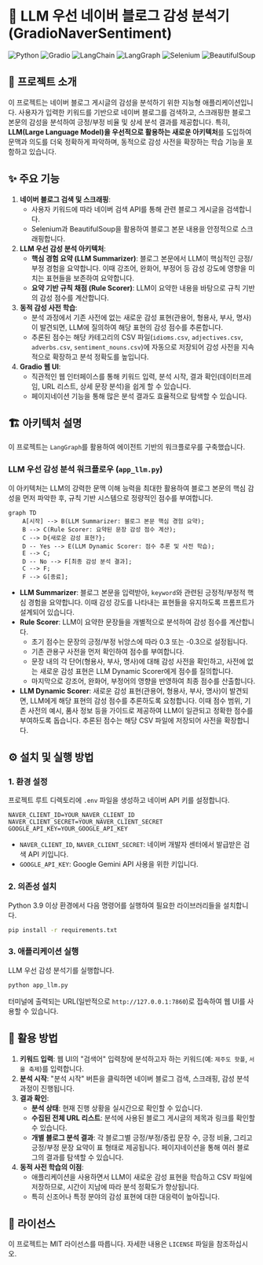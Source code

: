# 🚀 LLM 우선 네이버 블로그 감성 분석기 (GradioNaverSentiment)

![Python](https://img.shields.io/badge/Python-3.9%2B-blue?style=flat-square&logo=python)
![Gradio](https://img.shields.io/badge/Gradio-4.0%2B-orange?style=flat-square&logo=gradio)
![LangChain](https://img.shields.io/badge/LangChain-0.1%2B-green?style=flat-square&logo=langchain)
![LangGraph](https://img.shields.io/badge/LangGraph-0.0%2B-red?style=flat-square&logo=langgraph)
![Selenium](https://img.shields.io/badge/Selenium-4.0%2B-purple?style=flat-square&logo=selenium)
![BeautifulSoup](https://img.shields.io/badge/BeautifulSoup-4.0%2B-lightgrey?style=flat-square&logo=beautifulsoup)

## 🌟 프로젝트 소개

이 프로젝트는 네이버 블로그 게시글의 감성을 분석하기 위한 지능형 애플리케이션입니다. 사용자가 입력한 키워드를 기반으로 네이버 블로그를 검색하고, 스크래핑한 블로그 본문의 감성을 분석하여 긍정/부정 비율 및 상세 분석 결과를 제공합니다. 특히, **LLM(Large Language Model)을 우선적으로 활용하는 새로운 아키텍처**를 도입하여 문맥과 의도를 더욱 정확하게 파악하며, 동적으로 감성 사전을 확장하는 학습 기능을 포함하고 있습니다.

## ✨ 주요 기능

1.  **네이버 블로그 검색 및 스크래핑**:
    *   사용자 키워드에 따라 네이버 검색 API를 통해 관련 블로그 게시글을 검색합니다.
    *   Selenium과 BeautifulSoup을 활용하여 블로그 본문 내용을 안정적으로 스크래핑합니다.
2.  **LLM 우선 감성 분석 아키텍처**:
    *   **핵심 경험 요약 (LLM Summarizer)**: 블로그 본문에서 LLM이 핵심적인 긍정/부정 경험을 요약합니다. 이때 강조어, 완화어, 부정어 등 감성 강도에 영향을 미치는 표현들을 보존하여 요약합니다.
    *   **요약 기반 규칙 채점 (Rule Scorer)**: LLM이 요약한 내용을 바탕으로 규칙 기반의 감성 점수를 계산합니다.
3.  **동적 감성 사전 학습**:
    *   분석 과정에서 기존 사전에 없는 새로운 감성 표현(관용어, 형용사, 부사, 명사)이 발견되면, LLM에 질의하여 해당 표현의 감성 점수를 추론합니다.
    *   추론된 점수는 해당 카테고리의 CSV 파일(`idioms.csv`, `adjectives.csv`, `adverbs.csv`, `sentiment_nouns.csv`)에 자동으로 저장되어 감성 사전을 지속적으로 확장하고 분석 정확도를 높입니다.
4.  **Gradio 웹 UI**:
    *   직관적인 웹 인터페이스를 통해 키워드 입력, 분석 시작, 결과 확인(데이터프레임, URL 리스트, 상세 문장 분석)을 쉽게 할 수 있습니다.
    *   페이지네이션 기능을 통해 많은 분석 결과도 효율적으로 탐색할 수 있습니다.

## 🏗️ 아키텍처 설명

이 프로젝트는 `LangGraph`를 활용하여 에이전트 기반의 워크플로우를 구축했습니다.

### LLM 우선 감성 분석 워크플로우 (`app_llm.py`)

이 아키텍처는 LLM의 강력한 문맥 이해 능력을 최대한 활용하여 블로그 본문의 핵심 감성을 먼저 파악한 후, 규칙 기반 시스템으로 정량적인 점수를 부여합니다.

```mermaid
graph TD
    A[시작] --> B(LLM Summarizer: 블로그 본문 핵심 경험 요약);
    B --> C(Rule Scorer: 요약된 문장 감성 점수 계산);
    C --> D{새로운 감성 표현?};
    D -- Yes --> E(LLM Dynamic Scorer: 점수 추론 및 사전 학습);
    E --> C;
    D -- No --> F[최종 감성 분석 결과];
    C --> F;
    F --> G[종료];
```

*   **LLM Summarizer**: 블로그 본문을 입력받아, `keyword`와 관련된 긍정적/부정적 핵심 경험을 요약합니다. 이때 감성 강도를 나타내는 표현들을 유지하도록 프롬프트가 설계되어 있습니다.
*   **Rule Scorer**: LLM이 요약한 문장들을 개별적으로 분석하여 감성 점수를 계산합니다.
    *   초기 점수는 문장의 긍정/부정 뉘앙스에 따라 0.3 또는 -0.3으로 설정됩니다.
    *   기존 관용구 사전을 먼저 확인하여 점수를 부여합니다.
    *   문장 내의 각 단어(형용사, 부사, 명사)에 대해 감성 사전을 확인하고, 사전에 없는 새로운 감성 표현은 LLM Dynamic Scorer에게 점수를 질의합니다.
    *   마지막으로 강조어, 완화어, 부정어의 영향을 반영하여 최종 점수를 산출합니다.
*   **LLM Dynamic Scorer**: 새로운 감성 표현(관용어, 형용사, 부사, 명사)이 발견되면, LLM에게 해당 표현의 감성 점수를 추론하도록 요청합니다. 이때 점수 범위, 기존 사전의 예시, 품사 정보 등을 가이드로 제공하여 LLM이 일관되고 정확한 점수를 부여하도록 돕습니다. 추론된 점수는 해당 CSV 파일에 저장되어 사전을 확장합니다.

## ⚙️ 설치 및 실행 방법

### 1. 환경 설정

프로젝트 루트 디렉토리에 `.env` 파일을 생성하고 네이버 API 키를 설정합니다.

```
NAVER_CLIENT_ID=YOUR_NAVER_CLIENT_ID
NAVER_CLIENT_SECRET=YOUR_NAVER_CLIENT_SECRET
GOOGLE_API_KEY=YOUR_GOOGLE_API_KEY
```

*   `NAVER_CLIENT_ID`, `NAVER_CLIENT_SECRET`: 네이버 개발자 센터에서 발급받은 검색 API 키입니다.
*   `GOOGLE_API_KEY`: Google Gemini API 사용을 위한 키입니다.

### 2. 의존성 설치

Python 3.9 이상 환경에서 다음 명령어를 실행하여 필요한 라이브러리들을 설치합니다.

```bash
pip install -r requirements.txt
```

### 3. 애플리케이션 실행

LLM 우선 감성 분석기를 실행합니다.

```bash
python app_llm.py
```

터미널에 출력되는 URL(일반적으로 `http://127.0.0.1:7860`)로 접속하여 웹 UI를 사용할 수 있습니다.

## 🚀 활용 방법

1.  **키워드 입력**: 웹 UI의 "검색어" 입력창에 분석하고자 하는 키워드(예: `제주도 핫플`, `서울 축제`)를 입력합니다.
2.  **분석 시작**: "분석 시작" 버튼을 클릭하면 네이버 블로그 검색, 스크래핑, 감성 분석 과정이 진행됩니다.
3.  **결과 확인**:
    *   **분석 상태**: 현재 진행 상황을 실시간으로 확인할 수 있습니다.
    *   **수집된 전체 URL 리스트**: 분석에 사용된 블로그 게시글의 제목과 링크를 확인할 수 있습니다.
    *   **개별 블로그 분석 결과**: 각 블로그별 긍정/부정/중립 문장 수, 긍정 비율, 그리고 긍정/부정 문장 요약이 표 형태로 제공됩니다. 페이지네이션을 통해 여러 블로그의 결과를 탐색할 수 있습니다.
4.  **동적 사전 학습의 이점**:
    *   애플리케이션을 사용하면서 LLM이 새로운 감성 표현을 학습하고 CSV 파일에 저장하므로, 시간이 지남에 따라 분석 정확도가 향상됩니다.
    *   특히 신조어나 특정 분야의 감성 표현에 대한 대응력이 높아집니다.

## 📝 라이선스

이 프로젝트는 MIT 라이선스를 따릅니다. 자세한 내용은 `LICENSE` 파일을 참조하십시오.